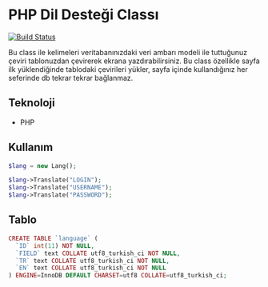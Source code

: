 # PHP Dil Desteği Classı

[![Build Status](https://travis-ci.org/joemccann/dillinger.svg?branch=master)](#)


Bu class ile kelimeleri veritabanınızdaki veri ambarı modeli ile tuttuğunuz çeviri tablonuzdan çevirerek ekrana yazdırabilirsiniz. Bu class özellikle sayfa ilk yüklendiğinde tablodaki çevirileri yükler, sayfa içinde kullandığınız her seferinde db tekrar tekrar bağlanmaz. 

## Teknoloji
- PHP

## Kullanım
```php
$lang = new Lang();

$lang->Translate("LOGIN");
$lang->Translate("USERNAME");
$lang->Translate("PASSWORD");
```


## Tablo
```php
CREATE TABLE `language` (
  `ID` int(11) NOT NULL,
  `FIELD` text COLLATE utf8_turkish_ci NOT NULL,
  `TR` text COLLATE utf8_turkish_ci NOT NULL,
  `EN` text COLLATE utf8_turkish_ci NOT NULL
) ENGINE=InnoDB DEFAULT CHARSET=utf8 COLLATE=utf8_turkish_ci;
```


